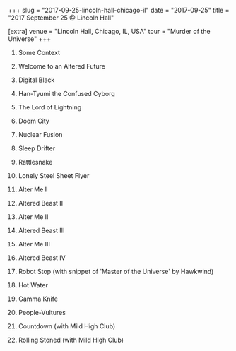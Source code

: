 +++
slug = "2017-09-25-lincoln-hall-chicago-il"
date = "2017-09-25"
title = "2017 September 25 @ Lincoln Hall"

[extra]
venue = "Lincoln Hall, Chicago, IL, USA"
tour = "Murder of the Universe"
+++


 1. Some Context

 2. Welcome to an Altered Future

 3. Digital Black

 4. Han-Tyumi the Confused Cyborg

 5. The Lord of Lightning

 6. Doom City

 7. Nuclear Fusion

 8. Sleep Drifter

 9. Rattlesnake

10. Lonely Steel Sheet Flyer

11. Alter Me I

12. Altered Beast II

13. Alter Me II

14. Altered Beast III

15. Alter Me III

16. Altered Beast IV

17. Robot Stop
    (with snippet of 'Master of the Universe' by Hawkwind)

18. Hot Water

19. Gamma Knife

20. People-Vultures

21. Countdown
    (with Mild High Club)

22. Rolling Stoned
    (with Mild High Club)


